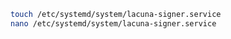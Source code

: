 ﻿```sh
touch /etc/systemd/system/lacuna-signer.service
nano /etc/systemd/system/lacuna-signer.service
```
